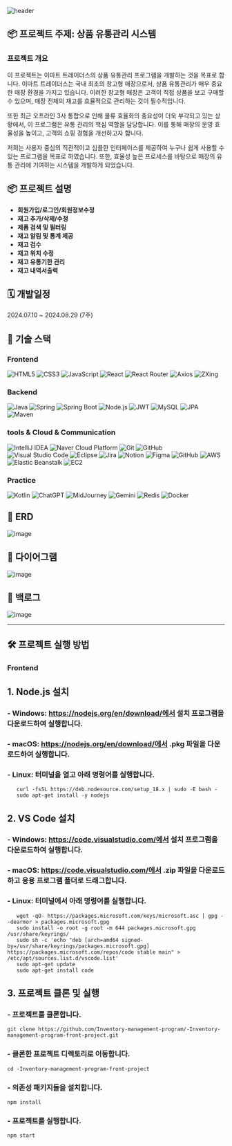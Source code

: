 ![header](https://capsule-render.vercel.app/api?type=waving&color=gradient&height=300&section=header&text=Inventory%20Mangement%20Program&fontSize=50)

## 📦 프로젝트 주제: 상품 유통관리 시스템

### 프로젝트 개요
이 프로젝트는 이마트 트레이더스의 상품 유통관리 프로그램을 개발하는 것을 목표로 합니다. 이마트 트레이더스는 국내 최초의 창고형 매장으로서, 상품 유통관리가 매우 중요한 매장 환경을 가지고 있습니다. 이러한 창고형 매장은 고객이 직접 상품을 보고 구매할 수 있으며, 
매장 전체의 재고를 효율적으로 관리하는 것이 필수적입니다.

또한 최근 오프라인 3사 통합으로 인해 물류 효율화의 중요성이 더욱 부각되고 있는 상황에서, 이 프로그램은 유통 관리의 핵심 역할을 담당합니다. 이를 통해 매장의 운영 효율성을 높이고, 고객의 쇼핑 경험을 개선하고자 합니다.

저희는 사용자 중심의 직관적이고 심플한 인터페이스를 제공하여 누구나 쉽게 사용할 수 있는 프로그램을 목표로 하였습니다. 또한, 효율성 높은 프로세스를 바탕으로 매장의 유통 관리에 기여하는 시스템을 개발하게 되었습니다.


## 📦 프로젝트 설명
- **회원가입/로그인/회원정보수정**
- **재고 추가/삭제/수정**
- **제품 검색 및 필터링**
- **재고 알림 및 통계 제공**
- **재고 검수**
- **재고 위치 수정**
- **재고 유통기한 관리**
- **재고 내역서출력**


## 🗓️ 개발일정
2024.07.10 ~ 2024.08.29 (7주)

## 🚀 기술 스택

### Frontend

![HTML5](https://img.shields.io/badge/HTML5-E34F26?style=for-the-badge&logo=html5&logoColor=white)
![CSS3](https://img.shields.io/badge/CSS3-1572B6?style=for-the-badge&logo=css3&logoColor=white)
![JavaScript](https://img.shields.io/badge/JavaScript-F7DF1E?style=for-the-badge&logo=javascript&logoColor=black)
![React](https://img.shields.io/badge/React-61DAFB?style=for-the-badge&logo=react&logoColor=white)
![React Router](https://img.shields.io/badge/React_Router-CA4245?style=for-the-badge&logo=react-router&logoColor=white)
![Axios](https://img.shields.io/badge/Axios-5A29E4?style=for-the-badge&logo=axios&logoColor=white)
![ZXing](https://img.shields.io/badge/ZXing-000000?style=for-the-badge&logo=data:image/svg+xml;base64,<Base64-encoded-svg>&logoColor=white)

### Backend

![Java](https://img.shields.io/badge/Java-007396?style=for-the-badge&logo=java&logoColor=white)
![Spring](https://img.shields.io/badge/Spring-6DB33F?style=for-the-badge&logo=spring&logoColor=white)
![Spring Boot](https://img.shields.io/badge/Spring_Boot-6DB33F?style=for-the-badge&logo=springboot&logoColor=white)
![Node.js](https://img.shields.io/badge/Node.js-339933?style=for-the-badge&logo=node.js&logoColor=white)
![JWT](https://img.shields.io/badge/JWT-000000?style=for-the-badge&logo=jsonwebtokens&logoColor=white)
![MySQL](https://img.shields.io/badge/MySQL-4479A1?style=for-the-badge&logo=mysql&logoColor=white)
![JPA](https://img.shields.io/badge/JPA-6DB33F?style=for-the-badge&logo=hibernate&logoColor=white)
![Maven](https://img.shields.io/badge/Maven-C71A36?style=for-the-badge&logo=apache-maven&logoColor=white)


### tools & Cloud & Communication

![IntelliJ IDEA](https://img.shields.io/badge/IntelliJ_IDEA-000000?style=for-the-badge&logo=intellijidea&logoColor=white)
![Naver Cloud Platform](https://img.shields.io/badge/Naver_Cloud_Platform-03C75A?style=for-the-badge&logo=naver&logoColor=white)
![Git](https://img.shields.io/badge/Git-F05032?style=for-the-badge&logo=git&logoColor=white)
![GitHub](https://img.shields.io/badge/GitHub-181717?style=for-the-badge&logo=github&logoColor=white)
![Visual Studio Code](https://img.shields.io/badge/VS_Code-007ACC?style=for-the-badge&logo=visualstudiocode&logoColor=white)
![Eclipse](https://img.shields.io/badge/Eclipse-2C2255?style=for-the-badge&logo=eclipse&logoColor=white)
![Jira](https://img.shields.io/badge/Jira-0052CC?style=for-the-badge&logo=jira&logoColor=white)
![Notion](https://img.shields.io/badge/Notion-000000?style=for-the-badge&logo=notion&logoColor=white)
![Figma](https://img.shields.io/badge/Figma-F24E1E?style=for-the-badge&logo=figma&logoColor=white)
![GitHub](https://img.shields.io/badge/GitHub-181717?style=for-the-badge&logo=github&logoColor=white)
![AWS](https://img.shields.io/badge/AWS-232F3E?style=for-the-badge&logo=amazonaws&logoColor=white)
![Elastic Beanstalk](https://img.shields.io/badge/Elastic_Beanstalk-FF9900?style=for-the-badge&logo=awselasticbeanstalk&logoColor=white)
![EC2](https://img.shields.io/badge/EC2-FF9900?style=for-the-badge&logo=amazonec2&logoColor=white)


### Practice

![Kotlin](https://img.shields.io/badge/Kotlin-7F52FF?style=for-the-badge&logo=kotlin&logoColor=white)
![ChatGPT](https://img.shields.io/badge/ChatGPT-412991?style=for-the-badge&logo=openai&logoColor=white)
![MidJourney](https://img.shields.io/badge/MidJourney-000000?style=for-the-badge&logoColor=white)
![Gemini](https://img.shields.io/badge/Gemini-4285F4?style=for-the-badge&logo=gemini&logoColor=white)
![Redis](https://img.shields.io/badge/Redis-DC382D?style=for-the-badge&logo=redis&logoColor=white)
![Docker](https://img.shields.io/badge/Docker-2496ED?style=for-the-badge&logo=docker&logoColor=white)


## 💾 ERD
![image](https://github.com/user-attachments/assets/0c34da11-6418-4b5a-b0bf-354a81583d12)


## 🔁 다이어그램
![image](https://github.com/user-attachments/assets/beba4796-7699-4aaa-9c9b-d5fce0eb9f9b)


## 📝 백로그
![image](https://github.com/user-attachments/assets/87a668cd-e931-434a-ada7-6bd86df961e1)

---

## 🛠 프로젝트 실행 방법

### Frontend

   ## 1. Node.js 설치
   ### - Windows: https://nodejs.org/en/download/에서 설치 프로그램을 다운로드하여 실행합니다.
   ### - macOS: https://nodejs.org/en/download/에서 .pkg 파일을 다운로드하여 실행합니다.
   ### - Linux: 터미널을 열고 아래 명령어를 실행합니다.
   ```
      curl -fsSL https://deb.nodesource.com/setup_18.x | sudo -E bash -
      sudo apt-get install -y nodejs
   ```
   
   ## 2. VS Code 설치
   ### - Windows: https://code.visualstudio.com/에서 설치 프로그램을 다운로드하여 실행합니다.
   ### - macOS: https://code.visualstudio.com/에서 .zip 파일을 다운로드하고 응용 프로그램 폴더로 드래그합니다.
   ### - Linux: 터미널에서 아래 명령어를 실행합니다.
   ```
      wget -qO- https://packages.microsoft.com/keys/microsoft.asc | gpg --dearmor > packages.microsoft.gpg
      sudo install -o root -g root -m 644 packages.microsoft.gpg /usr/share/keyrings/
      sudo sh -c 'echo "deb [arch=amd64 signed-by=/usr/share/keyrings/packages.microsoft.gpg] https://packages.microsoft.com/repos/code stable main" > /etc/apt/sources.list.d/vscode.list'
      sudo apt-get update
      sudo apt-get install code
   ```

   ## 3. 프로젝트 클론 및 실행
   ### - 프로젝트를 클론합니다.
   ```
   git clone https://github.com/Inventory-management-program/-Inventory-management-program-front-project.git
   ```
   
   ### - 클론한 프로젝트 디렉토리로 이동합니다.
   ```
   cd -Inventory-management-program-front-project
   ```
   
   ### - 의존성 패키지들을 설치합니다.
   ```
   npm install
   ```
   
   ### - 프로젝트를 실행합니다.
   ```
   npm start
   ```




